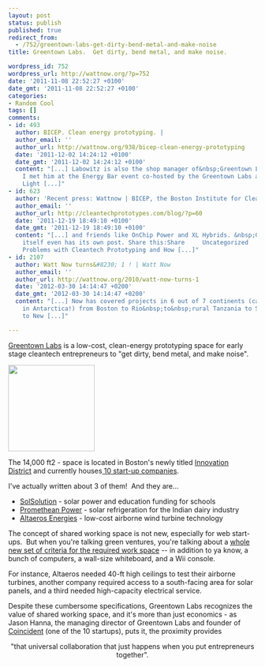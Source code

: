 ```yaml
---
layout: post
status: publish
published: true
redirect_from:
  - /752/greentown-labs-get-dirty-bend-metal-and-make-noise
title: Greentown Labs.  Get dirty, bend metal, and make noise.

wordpress_id: 752
wordpress_url: http://wattnow.org/?p=752
date: '2011-11-08 22:52:27 +0100'
date_gmt: '2011-11-08 22:52:27 +0100'
categories:
- Random Cool
tags: []
comments:
- id: 493
  author: BICEP. Clean energy prototyping. |
  author_email: ''
  author_url: http://wattnow.org/938/bicep-clean-energy-prototyping
  date: '2011-12-02 14:24:12 +0100'
  date_gmt: '2011-12-02 14:24:12 +0100'
  content: "[...] Labowitz is also the shop manager of&nbsp;Greentown Labs&nbsp;where
    I met him at the Energy Bar event co-hosted by the Greentown Labs and the Green
    Light [...]"
- id: 623
  author: 'Recent press: Wattnow | BICEP, the Boston Institute for Clean Energy Prototyping'
  author_email: ''
  author_url: http://cleantechprototypes.com/blog/?p=60
  date: '2011-12-19 18:49:10 +0100'
  date_gmt: '2011-12-19 18:49:10 +0100'
  content: "[...] and friends like OnChip Power and XL Hybrids. &nbsp;Greentown Labs
    itself even has its own post. Share this:Share     Uncategorized   &larr; 5 Common
    Problems with Cleantech Prototyping and How [...]"
- id: 2107
  author: Watt Now turns&#8230; 1 ! | Watt Now
  author_email: ''
  author_url: http://wattnow.org/2010/watt-now-turns-1
  date: '2012-03-30 14:14:47 +0200'
  date_gmt: '2012-03-30 14:14:47 +0200'
  content: "[...] Now has covered projects in 6 out of 7 continents (call for projects
    in Antarctica!) from Boston to Rio&nbsp;to&nbsp;rural Tanzania to Scandinavia&nbsp;to&nbsp;Indonesia
    to New [...]"

---
```

<p><a href="http://greentownlabs.org/index.html">Greentown Labs</a> is a low-cost, clean-energy prototyping space for early stage cleantech entrepreneurs to "get dirty, bend metal, and make noise".</p>
<p><a href="{{ 'assets/from-wordpress/uploads/2011/11/greentown-labs.png' | relative_url }}"><img class="alignleft size-full wp-image-753" title="greentown labs" src="{{ 'assets/from-wordpress/uploads/2011/11/greentown-labs.png' | relative_url }}" alt="" width="175" height="175" /></a></p>

<p>The 14,000 ft2 - space is located in Boston's newly titled <a href="http://greentownlabs.org/pages/facility.html">Innovation District</a>&nbsp;and currently houses<a href="http://greentownlabs.org/pages/companies.html"> 10 start-up companies</a>.</p>
<p>I've actually written about 3 of them! &nbsp;And they are...</p>
<ul>
<li><a title="SolSolution.  Clean energy for education." href="http://wattnow.org/505/solsolution-clean-energy-for-education">SolSolution</a>&nbsp;- solar power and education funding for schools</li>
<li><a title="Promethean Power Systems" href="http://wattnow.org/201/promethean-power-systems">Promethean Power</a> - solar refrigeration for the Indian dairy industry</li>
<li><a title="Altaeros Energies" href="http://wattnow.org/95/altaeros-energies">Altaeros Energies</a> - low-cost airborne wind turbine technology</li>
</ul>
<p>The concept of shared working space is not new, especially for web start-ups. &nbsp;But when you're talking green ventures, you're talking about a <a href="http://www.bizjournals.com/boston/print-edition/2011/08/05/technology-finds-a-home-at-greentown.html?page=all">whole new set of criteria for the required work space</a>&nbsp;-- in addition to ya know, a bunch of computers, a wall-size whiteboard, and a Wii console.</p>
<p>For instance, Altaeros needed 40-ft high ceilings to test their airborne turbines, another company required access to a south-facing area for solar panels, and a third needed high-capacity electrical service.</p>
<p>Despite these cumbersome specifications, Greentown Labs recognizes the value of shared working space, and it's more than just economics - as Jason Hanna, the managing director of Greentown Labs and founder of<a href="http://www.coincident.com/#welcome"> Coincident</a> (one of the 10 startups), puts it, the proximity provides</p>
<p style="text-align: center;">"that universal collaboration that just happens when you put entrepreneurs together".</p>
